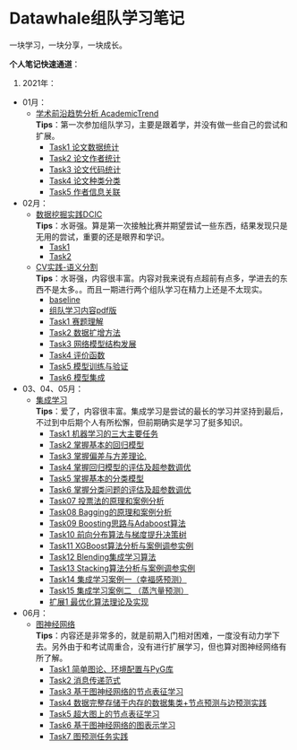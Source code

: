 # Datawhale组队学习笔记
一块学习，一块分享，一块成长。

**个人笔记快速通道**：
1. 2021年：
  - 01月：
    - [学术前沿趋势分析 AcademicTrend](https://github.com/datawhalechina/team-learning-data-mining/tree/master/AcademicTrends)  
      **Tips**：第一次参加组队学习，主要是跟着学，并没有做一些自己的尝试和扩展。
      - [Task1 论文数据统计](https://github.com/chenjiyan2001/Datawhale-TeamLearning-StudyNotes/blob/main/2021/01/AcademicTrend/cHEn-Task1%20%E8%AE%BA%E6%96%87%E6%95%B0%E6%8D%AE%E7%BB%9F%E8%AE%A1.ipynb)
      - [Task2 论文作者统计](https://github.com/chenjiyan2001/Datawhale-TeamLearning-StudyNotes/blob/main/2021/01/AcademicTrend/cHEn-Task2%20%E8%AE%BA%E6%96%87%E4%BD%9C%E8%80%85%E7%BB%9F%E8%AE%A1.ipynb)
      - [Task3 论文代码统计](https://github.com/chenjiyan2001/Datawhale-TeamLearning-StudyNotes/blob/main/2021/01/AcademicTrend/cHEn-Task3%20%E8%AE%BA%E6%96%87%E4%BB%A3%E7%A0%81%E7%BB%9F%E8%AE%A1.ipynb)
      - [Task4 论文种类分类](https://github.com/chenjiyan2001/Datawhale-TeamLearning-StudyNotes/blob/main/2021/01/AcademicTrend/cHEn-Task4%20%E8%AE%BA%E6%96%87%E7%A7%8D%E7%B1%BB%E5%88%86%E7%B1%BB.ipynb)
      - [Task5 作者信息关联](https://github.com/chenjiyan2001/Datawhale-TeamLearning-StudyNotes/blob/main/2021/01/AcademicTrend/cHEn-Task5%20%E4%BD%9C%E8%80%85%E4%BF%A1%E6%81%AF%E5%85%B3%E8%81%94.ipynb)
  - 02月：
    - [数据挖掘实践DCIC](https://coggle.club/learn/DCIC2021/)  
      **Tips**：水哥强。算是第一次接触比赛并期望尝试一些东西，结果发现只是无用的尝试，重要的还是眼界和学识。
      - [Task1](https://github.com/chenjiyan2001/Datawhale-TeamLearning-StudyNotes/blob/main/2021/02/DCIC%202021/Task1%E7%AC%94%E8%AE%B0.md)
      - [Task2](https://github.com/chenjiyan2001/Datawhale-TeamLearning-StudyNotes/blob/main/2021/02/DCIC%202021/Task2.md)
    - [CV实践-语义分割](https://github.com/datawhalechina/team-learning-cv/tree/master/AerialImageSegmentation)  
      **Tips**：水哥强，内容很丰富。内容对我来说有点超前有点多，学进去的东西不是太多。。而且一期进行两个组队学习在精力上还是不太现实。
      - [baseline](https://github.com/datawhalechina/team-learning-cv/blob/master/AerialImageSegmentation/baseline.ipynb)
      - [组队学习内容pdf版](https://github.com/chenjiyan2001/Datawhale-TeamLearning-StudyNotes/blob/main/2021/02/SS-Surface%20building%20identification/%E9%9B%B6%E5%9F%BA%E7%A1%80%E5%85%A5%E9%97%A8%E8%AF%AD%E4%B9%89%E5%88%86%E5%89%B2%20-%20%E5%9F%8E%E5%B8%82%E5%BB%BA%E7%AD%91%E8%AF%86%E5%88%AB.pdf)
      - [Task1 赛题理解](https://github.com/chenjiyan2001/Datawhale-TeamLearning-StudyNotes/blob/main/2021/02/SS-Surface%20building%20identification/Task1%20%E8%AF%BE%E5%90%8E%E4%BD%9C%E4%B8%9A.md)
      - [Task2 数据扩增方法](https://github.com/chenjiyan2001/Datawhale-TeamLearning-StudyNotes/blob/main/2021/02/SS-Surface%20building%20identification/Task2%20%E8%AF%BE%E5%90%8E%E4%BD%9C%E4%B8%9A.ipynb)
      - [Task3 网络模型结构发展](https://github.com/chenjiyan2001/Datawhale-TeamLearning-StudyNotes/blob/main/2021/02/SS-Surface%20building%20identification/Task3%20%E8%AF%BE%E5%90%8E%E4%BD%9C%E4%B8%9A.md)
      - [Task4 评价函数](https://github.com/chenjiyan2001/Datawhale-TeamLearning-StudyNotes/blob/main/2021/02/SS-Surface%20building%20identification/Task4%20%E8%AF%BE%E5%90%8E%E4%BD%9C%E4%B8%9A.ipynb)
      - [Task5 模型训练与验证](https://github.com/chenjiyan2001/Datawhale-TeamLearning-StudyNotes/blob/main/2021/02/SS-Surface%20building%20identification/Task5%20%E8%AF%BE%E5%90%8E%E4%BD%9C%E4%B8%9A.ipynb)
      - [Task6 模型集成](https://github.com/chenjiyan2001/Datawhale-TeamLearning-StudyNotes/blob/main/2021/02/SS-Surface%20building%20identification/Task6.ipynb)
  - 03、04、05月：
    - [集成学习](https://github.com/datawhalechina/team-learning-data-mining/tree/master/EnsembleLearning)  
      **Tips**：爱了，内容很丰富。集成学习是尝试的最长的学习并坚持到最后，不过到中后期个人有所松懈，但前期确实是学习了挺多知识。
      - [Task1 机器学习的三大主要任务](https://github.com/chenjiyan2001/Datawhale-TeamLearning-StudyNotes/blob/main/2021/03/EnsembleLearning/Task1%20%E6%9C%BA%E5%99%A8%E5%AD%A6%E4%B9%A0%E7%9A%84%E4%B8%89%E5%A4%A7%E4%B8%BB%E8%A6%81%E4%BB%BB%E5%8A%A1.ipynb)
      - [Task2 掌握基本的回归模型](https://github.com/chenjiyan2001/Datawhale-TeamLearning-StudyNotes/blob/main/2021/03/EnsembleLearning/Task2%20%E6%8E%8C%E6%8F%A1%E5%9F%BA%E6%9C%AC%E7%9A%84%E5%9B%9E%E5%BD%92%E6%A8%A1%E5%9E%8B.ipynb)
      - [Task3 掌握偏差与方差理论.](https://github.com/chenjiyan2001/Datawhale-TeamLearning-StudyNotes/blob/main/2021/03/EnsembleLearning/Task3%20%E6%8E%8C%E6%8F%A1%E5%81%8F%E5%B7%AE%E4%B8%8E%E6%96%B9%E5%B7%AE%E7%90%86%E8%AE%BA.ipynb)
      - [Task4 掌握回归模型的评估及超参数调优](https://github.com/chenjiyan2001/Datawhale-TeamLearning-StudyNotes/blob/main/2021/03/EnsembleLearning/Task4%20%E6%8E%8C%E6%8F%A1%E5%9B%9E%E5%BD%92%E6%A8%A1%E5%9E%8B%E7%9A%84%E8%AF%84%E4%BC%B0%E5%8F%8A%E8%B6%85%E5%8F%82%E6%95%B0%E8%B0%83%E4%BC%98.ipynb)  
      - [Task5 掌握基本的分类模型](https://github.com/chenjiyan2001/Datawhale-TeamLearning-StudyNotes/blob/main/2021/03/EnsembleLearning/Task5%20%E6%8E%8C%E6%8F%A1%E5%9F%BA%E6%9C%AC%E7%9A%84%E5%88%86%E7%B1%BB%E6%A8%A1%E5%9E%8B.ipynb)
      - [Task6 掌握分类问题的评估及超参数调优](https://github.com/chenjiyan2001/Datawhale-TeamLearning-StudyNotes/blob/main/2021/03/EnsembleLearning/Task6%20%E6%8E%8C%E6%8F%A1%E5%88%86%E7%B1%BB%E9%97%AE%E9%A2%98%E7%9A%84%E8%AF%84%E4%BC%B0%E5%8F%8A%E8%B6%85%E5%8F%82%E6%95%B0%E8%B0%83%E4%BC%98.ipynb)
      - [Task07 投票法的原理和案例分析](https://github.com/chenjiyan2001/Datawhale-TeamLearning-StudyNotes/blob/main/2021/04/EnsembleLearning/Task07%20%E6%8A%95%E7%A5%A8%E6%B3%95%E7%9A%84%E5%8E%9F%E7%90%86%E5%92%8C%E6%A1%88%E4%BE%8B%E5%88%86%E6%9E%90.ipynb)
      - [Task08 Bagging的原理和案例分析](https://github.com/chenjiyan2001/Datawhale-TeamLearning-StudyNotes/blob/main/2021/04/EnsembleLearning/Task08%20Bagging%E7%9A%84%E5%8E%9F%E7%90%86%E5%92%8C%E6%A1%88%E4%BE%8B%E5%88%86%E6%9E%90.ipynb)
      - [Task09 Boosting思路与Adaboost算法](https://github.com/chenjiyan2001/Datawhale-TeamLearning-StudyNotes/blob/main/2021/04/EnsembleLearning/Task09%20Boosting%E6%80%9D%E8%B7%AF%E4%B8%8EAdaboost%E7%AE%97%E6%B3%95.ipynb)
      - [Task10 前向分布算法与梯度提升决策树](https://github.com/chenjiyan2001/Datawhale-TeamLearning-StudyNotes/blob/main/2021/04/EnsembleLearning/Task10%20%E5%89%8D%E5%90%91%E5%88%86%E5%B8%83%E7%AE%97%E6%B3%95%E4%B8%8E%E6%A2%AF%E5%BA%A6%E6%8F%90%E5%8D%87%E5%86%B3%E7%AD%96%E6%A0%91.ipynb)
      - [Task11 XGBoost算法分析与案例调参实例](https://github.com/chenjiyan2001/Datawhale-TeamLearning-StudyNotes/blob/main/2021/04/EnsembleLearning/Task11%20XGBoost%E7%AE%97%E6%B3%95%E5%88%86%E6%9E%90%E4%B8%8E%E6%A1%88%E4%BE%8B%E8%B0%83%E5%8F%82%E5%AE%9E%E4%BE%8B.ipynb)
      - [Task12 Blending集成学习算法](https://github.com/chenjiyan2001/Datawhale-TeamLearning-StudyNotes/blob/main/2021/05/EnsembleLearning/Task12%20Blending%E9%9B%86%E6%88%90%E5%AD%A6%E4%B9%A0%E7%AE%97%E6%B3%95.ipynb)
      - [Task13 Stacking算法分析与案例调参实例](https://github.com/chenjiyan2001/Datawhale-TeamLearning-StudyNotes/blob/main/2021/05/EnsembleLearning/Task13%20Stacking%E7%AE%97%E6%B3%95%E5%88%86%E6%9E%90%E4%B8%8E%E6%A1%88%E4%BE%8B%E8%B0%83%E5%8F%82%E5%AE%9E%E4%BE%8B.ipynb)
      - [Task14 集成学习案例一（幸福感预测）](https://github.com/chenjiyan2001/Datawhale-TeamLearning-StudyNotes/blob/main/2021/05/EnsembleLearning/Task14%20%E9%9B%86%E6%88%90%E5%AD%A6%E4%B9%A0%E6%A1%88%E4%BE%8B%E4%B8%80%EF%BC%88%E5%B9%B8%E7%A6%8F%E6%84%9F%E9%A2%84%E6%B5%8B%EF%BC%89.ipynb)
      - [Task15 集成学习案例二 （蒸汽量预测）](https://github.com/chenjiyan2001/Datawhale-TeamLearning-StudyNotes/blob/main/2021/05/EnsembleLearning/Task15%20%E9%9B%86%E6%88%90%E5%AD%A6%E4%B9%A0%E6%A1%88%E4%BE%8B%E4%BA%8C%20%EF%BC%88%E8%92%B8%E6%B1%BD%E9%87%8F%E9%A2%84%E6%B5%8B%EF%BC%89.ipynb)
      - [扩展1 最优化算法理论及实现](https://github.com/chenjiyan2001/Datawhale-TeamLearning-StudyNotes/blob/main/2021/03/EnsembleLearning/%E6%89%A9%E5%B1%951%20%E6%9C%80%E4%BC%98%E5%8C%96%E7%AE%97%E6%B3%95%E7%90%86%E8%AE%BA%E5%8F%8A%E5%AE%9E%E7%8E%B0.ipynb)
  - 06月：
    - [图神经网络](https://github.com/datawhalechina/team-learning-nlp/tree/master/GNN)  
      **Tips**：内容还是非常多的，就是前期入门相对困难，一度没有动力学下去。另外由于和考试周重合，没有进行扩展学习，但也算对图神经网络有所了解。  
      - [Task1 简单图论、环境配置与PyG库](https://github.com/chenjiyan2001/Datawhale-TeamLearning-StudyNotes/blob/main/2021/06/GNN/Task1%20%E7%AE%80%E5%8D%95%E5%9B%BE%E8%AE%BA%E3%80%81%E7%8E%AF%E5%A2%83%E9%85%8D%E7%BD%AE%E4%B8%8EPyG%E5%BA%93.ipynb)
      - [Task2 消息传递范式](https://github.com/chenjiyan2001/Datawhale-TeamLearning-StudyNotes/blob/main/2021/06/GNN/Task2%20%E6%B6%88%E6%81%AF%E4%BC%A0%E9%80%92%E8%8C%83%E5%BC%8F.ipynb)
      - [Task3 基于图神经网络的节点表征学习](https://github.com/chenjiyan2001/Datawhale-TeamLearning-StudyNotes/blob/main/2021/06/GNN/Task3%20%E5%9F%BA%E4%BA%8E%E5%9B%BE%E7%A5%9E%E7%BB%8F%E7%BD%91%E7%BB%9C%E7%9A%84%E8%8A%82%E7%82%B9%E8%A1%A8%E5%BE%81%E5%AD%A6%E4%B9%A0.ipynb)
      - [Task4 数据完整存储于内存的数据集类+节点预测与边预测实践](https://github.com/chenjiyan2001/Datawhale-TeamLearning-StudyNotes/blob/main/2021/06/GNN/Task4%20%E6%95%B0%E6%8D%AE%E5%AE%8C%E6%95%B4%E5%AD%98%E5%82%A8%E4%BA%8E%E5%86%85%E5%AD%98%E7%9A%84%E6%95%B0%E6%8D%AE%E9%9B%86%E7%B1%BB%2B%E8%8A%82%E7%82%B9%E9%A2%84%E6%B5%8B%E4%B8%8E%E8%BE%B9%E9%A2%84%E6%B5%8B%E5%AE%9E%E8%B7%B5.ipynb)
      - [Task5 超大图上的节点表征学习](https://github.com/chenjiyan2001/Datawhale-TeamLearning-StudyNotes/blob/main/2021/06/GNN/Task5%20%E8%B6%85%E5%A4%A7%E5%9B%BE%E4%B8%8A%E7%9A%84%E8%8A%82%E7%82%B9%E8%A1%A8%E5%BE%81%E5%AD%A6%E4%B9%A0.ipynb)
      - [Task6 基于图神经网络的图表示学习](https://github.com/chenjiyan2001/Datawhale-TeamLearning-StudyNotes/blob/main/2021/06/GNN/Task6%20%E5%9F%BA%E4%BA%8E%E5%9B%BE%E7%A5%9E%E7%BB%8F%E7%BD%91%E7%BB%9C%E7%9A%84%E5%9B%BE%E8%A1%A8%E7%A4%BA%E5%AD%A6%E4%B9%A0.ipynb)
      - [Task7 图预测任务实践](https://github.com/chenjiyan2001/Datawhale-TeamLearning-StudyNotes/blob/main/2021/06/GNN/Task7%20%E5%9B%BE%E9%A2%84%E6%B5%8B%E4%BB%BB%E5%8A%A1%E5%AE%9E%E8%B7%B5.ipynb)
